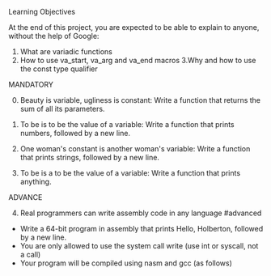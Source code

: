 Learning Objectives

At the end of this project, you are expected to be able to explain to anyone, without the help of Google:

1. What are variadic functions
2. How to use va_start, va_arg and va_end macros
3.Why and how to use the const type qualifier


MANDATORY

0. Beauty is variable, ugliness is constant: Write a function that returns the sum of all its parameters.

1. To be is to be the value of a variable:   Write a function that prints numbers, followed by a new line.

2. One woman's constant is another woman's variable: Write a function that prints strings, followed by a new line.

3. To be is a to be the value of a variable: Write a function that prints anything.

ADVANCE

 4. Real programmers can write assembly code in any language #advanced

* Write a 64-bit program in assembly that prints Hello, Holberton, followed by a new line.
* You are only allowed to use the system call write (use int or syscall, not a call)
* Your program will be compiled using nasm and gcc (as follows)
